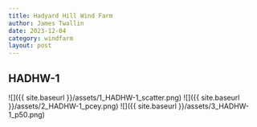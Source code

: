```yaml
---
title: Hadyard Hill Wind Farm
author: James Twallin
date: 2023-12-04
category: windfarm
layout: post
---
```

HADHW-1
-------------
![]({{ site.baseurl }}/assets/1_HADHW-1_scatter.png)
![]({{ site.baseurl }}/assets/2_HADHW-1_pcey.png)
![]({{ site.baseurl }}/assets/3_HADHW-1_p50.png)

